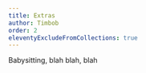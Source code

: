 ```yaml
---
title: Extras
author: Timbob
order: 2
eleventyExcludeFromCollections: true
---
```


Babysitting, blah blah, blah
